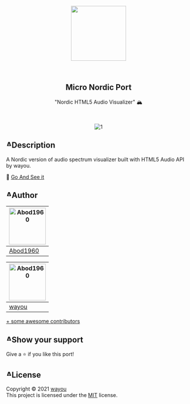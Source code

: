 <p align="center">
    <img src="https://i.imgur.com/xDQfTqK.png" width = 150rem/>
</p>
<br>
<h2 align="center"> <b>Micro Nordic Port</b> </h2>
<p align="center">"Nordic HTML5 Audio Visualizer" 🏔
</p>

<br>
<div align="center">
  
![1](https://i.imgur.com/70csKhv.png)

</div>

<h2 style="display: flex; flex-direction: row; justify-content: start;"> <img width="15px" alt="Abod1960" src="https://i.imgur.com/9dexckH.png"> Description</h2>

A Nordic version of audio spectrum visualizer built with HTML5 Audio API by wayou.

💠 [Go And See it](https://abod1960.github.io/Nordic-HTML5_Audio_Visualizer/)



  
<h2 style="display: flex; flex-direction: row; justify-content: start;"> <img width="15px" alt="Abod1960" src="https://i.imgur.com/89PM7QC.png"> Author</h2>




<a href="https://github.com/Abod1960" alt=""><img width="100" alt="Abod1960" src="https://avatars.githubusercontent.com/u/79435005?v=4"></a> |
--- |
<a alt="Abod1960" href="https://github.com/Abod1960">Abod1960</a> |

<a href="https://github.com/wayou" alt=""><img width="100" alt="Abod1960" src="https://avatars.githubusercontent.com/u/3783096?v=4"></a> |
--- |
<a alt="Abod1960" href="https://github.com/wayou">wayou</a> |


[+ some awesome contributors](https://github.com/Micro-Nordic/Nord-Circular-Calendar-Clock-Display/graphs/contributors)
  
<h2 style="display: flex; flex-direction: row; justify-content: start;"> <img width="15px" alt="Abod1960" src="https://i.imgur.com/zaTDMta.png"> Show your support</h2>

Give a ⭐️ if you like this port!
  
<h2 style="display: flex; flex-direction: row; justify-content: start;"> <img width="15px" alt="Abod1960" src="https://i.imgur.com/oUWxDRu.png"> License</h2>

Copyright © 2021 [wayou](https://github.com/wayou)<br />
This project is licensed under the [MIT](https://github.com/wayou/HTML5_Audio_Visualizer/blob/gh-pages/License.txt) license.
